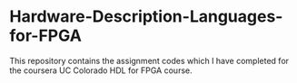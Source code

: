 # Hardware-Description-Languages-for-FPGA
This repository contains the assignment codes which I have completed for the coursera UC Colorado HDL for FPGA course.
